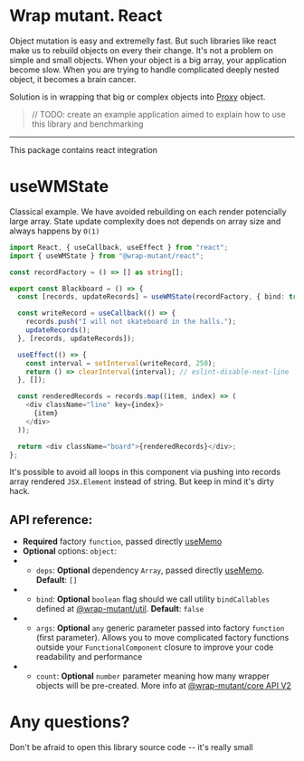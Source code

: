 # Wrap mutant. React

Object mutation is easy and extremelly fast. But such libraries like react make us to rebuild objects on every their change. It's not a problem on simple and small objects. When your object is a big array, your application become slow. When you are trying to handle complicated deeply nested object, it becomes a brain cancer.

Solution is in wrapping that big or complex objects into [Proxy](https://developer.mozilla.org/en-US/docs/Web/JavaScript/Reference/Global_Objects/Proxy) object.

> // TODO: create an example application aimed to explain how to use this library and benchmarking

---

This package contains react integration

# useWMState

Classical example. We have avoided rebuilding on each render potencially large array. State update complexity does not depends on array size and always happens by `O(1)`

```typescript
import React, { useCallback, useEffect } from "react";
import { useWMState } from "@wrap-mutant/react";

const recordFactory = () => [] as string[];

export const Blackboard = () => {
  const [records, updateRecords] = useWMState(recordFactory, { bind: true });

  const writeRecord = useCallback(() => {
    records.push("I will not skateboard in the halls.");
    updateRecords();
  }, [records, updateRecords]);

  useEffect(() => {
    const interval = setInterval(writeRecord, 250);
    return () => clearInterval(interval); // eslint-disable-next-line
  }, []);

  const renderedRecords = records.map((item, index) => (
    <div className="line" key={index}>
      {item}
    </div>
  ));

  return <div className="board">{renderedRecords}</div>;
};
```

It's possible to avoid all loops in this component via pushing into records array rendered `JSX.Element` instead of string. But keep in mind it's dirty hack.

## API reference:

- **Required** factory `function`, passed directly [useMemo](https://react.dev/reference/react/useMemo#usememo)
- **Optional** options: `object`:
- - `deps`: **Optional** dependency `Array`, passed directly [useMemo](https://react.dev/reference/react/useMemo#usememo). **Default**: `[]`
- - `bind`: **Optional** `boolean` flag should we call utility `bindCallables` defined at [@wrap-mutant/util](../utils). **Default**: `false`
- - `args`: **Optional** `any` generic parameter passed into factory `function` (first parameter). Allows you to move complicated factory functions outside your `FunctionalComponent` closure to improve your code readability and performance
- - `count`: **Optional** `number` parameter meaning how many wrapper objects will be pre-created. More info at [@wrap-mutant/core API V2](https://github.com/kai3341/wrap-mutant/tree/main/packages/core#api-v2)

# Any questions?

Don't be afraid to open this library source code -- it's really small
